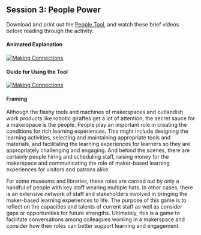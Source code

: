 ## Session 3: People Power 

Download and print out the [People Tool](../../../../../raw/gh-pages/modules/tools/People-Tool.pdf), and watch these brief videos before reading through the activity. 

#### Animated Explanation
[![Making Connections](https://img.youtube.com/vi/Nw89I1ooro0/0.jpg)](https://www.youtube.com/watch?v=Nw89I1ooro0 "Making Connections")

#### Guide for Using the Tool
[![Making Connections](https://img.youtube.com/vi/NsQRGsuC8i0/0.jpg)](https://www.youtube.com/watch?v=NsQRGsuC8i0 "Making Connections")

#### Framing 
Although the flashy tools and machines of makerspaces and outlandish work products like robotic giraffes get a lot of attention, the secret sauce for a makerspace is the people. People play an important role in creating the conditions for rich learning experiences. This might include designing the learning activities, selecting and maintaining appropriate tools and materials, and facilitating the learning experiences for learners so they are appropriately challenging and engaging. And behind the scenes, there are certainly people hiring and scheduling staff, raising money for the makerspace and communicating the role of maker-based learning experiences for visitors and patrons alike. 

For some museums and libraries, these roles are carried out by only a handful of people with key staff wearing multiple hats. In other cases, there is an extensive network of staff and stakeholders involved in bringing the maker-based learning experiences to life. The purpose of this game is to reflect on the capacities and talents of current staff as well as consider gaps or opportunities for future strengths. Ultimately, this is a game to facilitate conversations among colleagues working in a makerspace and consider how their roles can better support learning and engagement. 
